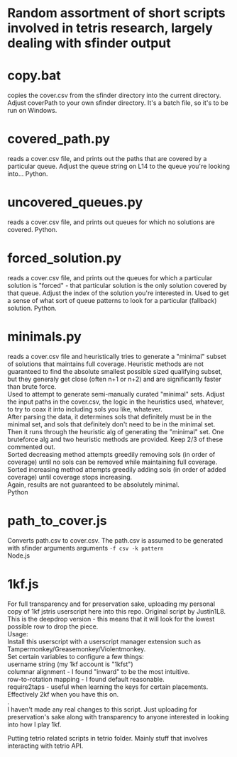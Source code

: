 # Random assortment of short scripts involved in tetris research, largely dealing with sfinder output

# copy.bat
copies the cover.csv from the sfinder directory into the current directory. Adjust coverPath to your own sfinder directory. It's a batch file, so it's to be run on Windows.

# covered_path.py
reads a cover.csv file, and prints out the paths that are covered by a particular queue. Adjust the queue string on L14 to the queue you're looking into... Python.

# uncovered_queues.py
reads a cover.csv file, and prints out queues for which no solutions are covered. Python.

# forced_solution.py
reads a cover.csv file, and prints out the queues for which a particular solution is "forced" - that particular solution is the only solution covered by that queue. Adjust the index of the solution you're interested in. Used to get a sense of what sort of queue patterns to look for a particular (fallback) solution. Python.

# minimals.py
reads a cover.csv file and heuristically tries to generate a "minimal" subset of solutions that maintains full coverage. Heuristic methods are not guaranteed to find the absolute smallest possible sized qualifying subset, but they generaly get close (often n+1 or n+2) and are significantly faster than brute force.  
Used to attempt to generate semi-manually curated "minimal" sets. Adjust the input paths in the cover.csv, the logic in the heuristics used, whatever, to try to coax it into including sols you like, whatever.  
After parsing the data, it determines sols that definitely must be in the minimal set, and sols that definitely don't need to be in the minimal set. Then it runs through the heuristic alg of generating the "minimal" set. One bruteforce alg and two heuristic methods are provided. Keep 2/3 of these commented out.  
Sorted decreasing method attempts greedily removing sols (in order of coverage) until no sols can be removed while maintaining full coverage.  
Sorted increasing method attempts greedily adding sols (in order of added coverage) until coverage stops increasing.  
Again, results are not guaranteed to be absolutely minimal.  
Python

# path_to_cover.js
Converts path.csv to cover.csv. The path.csv is assumed to be generated with sfinder arguments arguments `-f csv -k pattern`  
Node.js

# 1kf.js
For full transparency and for preservation sake, uploading my personal copy of 1kf jstris userscript here into this repo. Original script by Justin1L8. This is the deepdrop version - this means that it will look for the lowest possible row to drop the piece.  
Usage:  
Install this userscript with a userscript manager extension such as Tampermonkey/Greasemonkey/Violentmonkey.  
Set certain variables to configure a few things:  
username string (my 1kf account is "1kfst")  
columnar alignment - I found "inward" to be the most intuitive.  
row-to-rotation mapping - I found default reasonable.  
require2taps - useful when learning the keys for certain placements. Effectively 2kf when you have this on.  
.  
I haven't made any real changes to this script. Just uploading for preservation's sake along with transparency to anyone interested in looking into how I play 1kf.

Putting tetrio related scripts in tetrio folder. Mainly stuff that involves interacting with tetrio API.